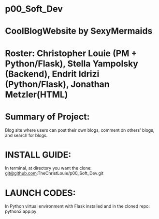 # p00_Soft_Dev
# CoolBlogWebsite by SexyMermaids
# Roster: Christopher Louie (PM + Python/Flask), Stella Yampolsky (Backend), Endrit Idrizi (Python/Flask), Jonathan Metzler(HTML)
# Summary of Project:
Blog site where users can post their own blogs, comment on others' blogs, and search for blogs.
# INSTALL GUIDE:
In terminal, at directory you want the clone:
git@github.com:TheChristLouie/p00_Soft_Dev.git

# LAUNCH CODES:
In Python virtual environment with Flask installed and in the cloned repo:
python3 app.py
